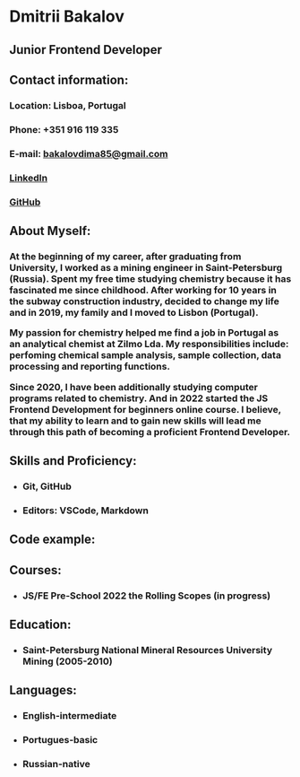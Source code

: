 # **Dmitrii Bakalov**
## Junior Frontend Developer
## Contact information:
### **Location:** Lisboa, Portugal
### **Phone:** +351 916 119 335
### **E-mail:** bakalovdima85@gmail.com
### [LinkedIn](linkedin.com/in/dmitrii-bakalov-8a5358195)
### [GitHub](https://github.com/dmitriibakalov.git)
## About Myself:
### At the beginning of my career, after graduating from University, I worked as a mining engineer in Saint-Petersburg (Russia). Spent my free time studying chemistry because it has fascinated me since childhood. After working for 10 years in the subway construction industry, decided to change my life and in 2019, my family and I moved to Lisbon (Portugal).<p> <p> My passion for chemistry helped me find a job in Portugal as an analytical chemist at Zilmo Lda. My responsibilities include: perfoming chemical sample analysis, sample collection, data processing and reporting functions.<p> <p> Since 2020, I have been additionally studying computer programs related to chemistry. And in 2022 started the JS Frontend Development for beginners online course. I believe, that my ability to learn and to gain new skills will lead me through this path of becoming a proficient Frontend Developer.
## Skills and Proficiency:
* ### Git, GitHub
* ### Editors: VSCode, Markdown
## Code example:
## Courses:
* ### JS/FE Pre-School 2022 the Rolling Scopes (in progress)

## Education:
* ### Saint-Petersburg National Mineral Resources University Mining (2005-2010)
## Languages:
* ### English-intermediate
* ### Portugues-basic
* ### Russian-native
